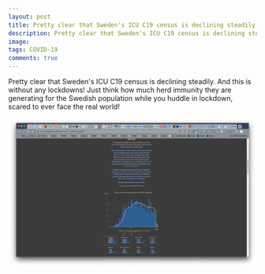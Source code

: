 ```yaml
---
layout: post
title: Pretty clear that Sweden's ICU C19 census is declining steadily.
description: Pretty clear that Sweden's ICU C19 census is declining steadily.
image: 
tags: COVID-19
comments: true
---
```

Pretty clear that Sweden's ICU C19 census is declining steadily. And
this is without any lockdowns! Just think how much herd immunity they
are generating for the Swedish population while you huddle in lockdown,
scared to ever face the real world!

![](/../../assets/images/post-images/SwedenICU/501a96bd3b321db4d6e61f3f80bf04de.jpg)
